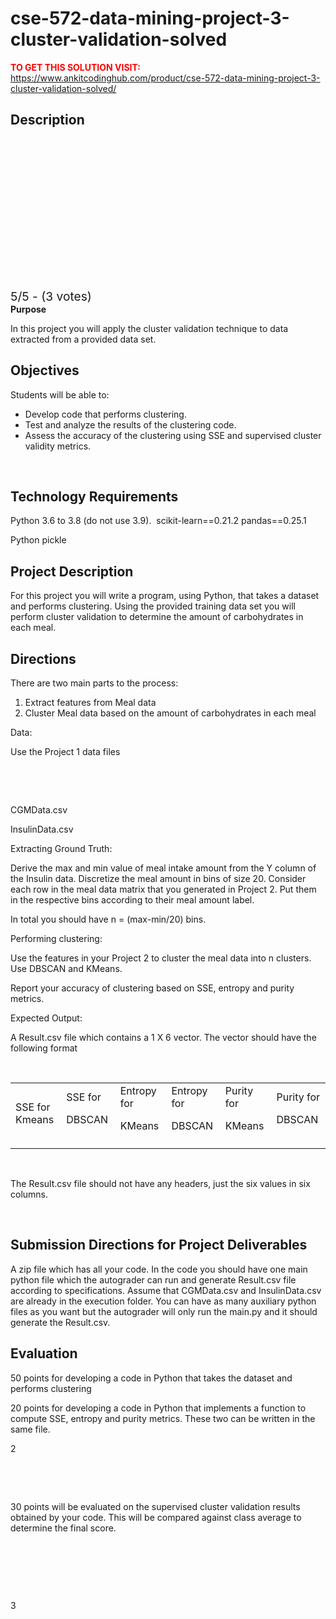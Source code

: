 # cse-572-data-mining-project-3-cluster-validation-solved



**<span style='color:red'>TO GET THIS SOLUTION VISIT:</span>** https://www.ankitcodinghub.com/product/cse-572-data-mining-project-3-cluster-validation-solved/

<h2>Description</h2>



<div class="kk-star-ratings kksr-auto kksr-align-center kksr-valign-top" data-payload="{&quot;align&quot;:&quot;center&quot;,&quot;id&quot;:&quot;67001&quot;,&quot;slug&quot;:&quot;default&quot;,&quot;valign&quot;:&quot;top&quot;,&quot;ignore&quot;:&quot;&quot;,&quot;reference&quot;:&quot;auto&quot;,&quot;class&quot;:&quot;&quot;,&quot;count&quot;:&quot;3&quot;,&quot;legendonly&quot;:&quot;&quot;,&quot;readonly&quot;:&quot;&quot;,&quot;score&quot;:&quot;5&quot;,&quot;starsonly&quot;:&quot;&quot;,&quot;best&quot;:&quot;5&quot;,&quot;gap&quot;:&quot;4&quot;,&quot;greet&quot;:&quot;Rate this product&quot;,&quot;legend&quot;:&quot;5\/5 - (3 votes)&quot;,&quot;size&quot;:&quot;24&quot;,&quot;title&quot;:&quot;CSE 572: Data Mining  Project 3: Cluster Validation Solved&quot;,&quot;width&quot;:&quot;138&quot;,&quot;_legend&quot;:&quot;{score}\/{best} - ({count} {votes})&quot;,&quot;font_factor&quot;:&quot;1.25&quot;}">
            
<div class="kksr-stars">
    
<div class="kksr-stars-inactive">
            <div class="kksr-star" data-star="1" style="padding-right: 4px">
            

<div class="kksr-icon" style="width: 24px; height: 24px;"></div>
        </div>
            <div class="kksr-star" data-star="2" style="padding-right: 4px">
            

<div class="kksr-icon" style="width: 24px; height: 24px;"></div>
        </div>
            <div class="kksr-star" data-star="3" style="padding-right: 4px">
            

<div class="kksr-icon" style="width: 24px; height: 24px;"></div>
        </div>
            <div class="kksr-star" data-star="4" style="padding-right: 4px">
            

<div class="kksr-icon" style="width: 24px; height: 24px;"></div>
        </div>
            <div class="kksr-star" data-star="5" style="padding-right: 4px">
            

<div class="kksr-icon" style="width: 24px; height: 24px;"></div>
        </div>
    </div>
    
<div class="kksr-stars-active" style="width: 138px;">
            <div class="kksr-star" style="padding-right: 4px">
            

<div class="kksr-icon" style="width: 24px; height: 24px;"></div>
        </div>
            <div class="kksr-star" style="padding-right: 4px">
            

<div class="kksr-icon" style="width: 24px; height: 24px;"></div>
        </div>
            <div class="kksr-star" style="padding-right: 4px">
            

<div class="kksr-icon" style="width: 24px; height: 24px;"></div>
        </div>
            <div class="kksr-star" style="padding-right: 4px">
            

<div class="kksr-icon" style="width: 24px; height: 24px;"></div>
        </div>
            <div class="kksr-star" style="padding-right: 4px">
            

<div class="kksr-icon" style="width: 24px; height: 24px;"></div>
        </div>
    </div>
</div>
                

<div class="kksr-legend" style="font-size: 19.2px;">
            5/5 - (3 votes)    </div>
    </div>
<strong>Purpose</strong>

In this project you will apply the cluster validation technique to data extracted from a provided data set.

<h2>Objectives</h2>
Students will be able to:

<ul>
<li>Develop code that performs clustering.</li>
<li>Test and analyze the results of the clustering code.</li>
<li>Assess the accuracy of the clustering using SSE and supervised cluster validity metrics.</li>
</ul>
&nbsp;

<h2>Technology Requirements</h2>
Python 3.6 to 3.8 (do not use 3.9).&nbsp; scikit-learn==0.21.2 pandas==0.25.1

Python pickle

<h2>Project Description</h2>
For this project you will write a program, using Python, that takes a dataset and performs clustering. Using the provided training data set you will perform cluster validation to determine the amount of carbohydrates in each meal.

<h2>Directions</h2>
There are two main parts to the process:

<ol>
<li>Extract features from Meal data</li>
<li>Cluster Meal data based on the amount of carbohydrates in each meal</li>
</ol>
Data:

Use the Project 1 data files

&nbsp;

&nbsp;

CGMData.csv

InsulinData.csv

Extracting Ground Truth:

Derive the max and min value of meal intake amount from the Y column of the Insulin data. Discretize the meal amount in bins of size 20. Consider each row in the meal data matrix that you generated in Project 2. Put them in the respective bins according to their meal amount label.

In total you should have n = (max-min/20) bins.

Performing clustering:

Use the features in your Project 2 to cluster the meal data into n clusters. Use DBSCAN and KMeans.

Report your accuracy of clustering based on SSE, entropy and purity metrics.

Expected Output:

A Result.csv file which contains a 1 X 6 vector. The vector should have the following format

&nbsp;

<table width="720">
<tbody>
<tr>
<td width="120">SSE for Kmeans</td>
<td width="120">SSE for

DBSCAN
</td>
<td width="120">Entropy for

KMeans
</td>
<td width="120">Entropy for

DBSCAN
</td>
<td width="120">Purity for

KMeans
</td>
<td width="120">Purity for

DBSCAN
</td>
</tr>
<tr>
<td width="120"></td>
<td width="120"></td>
<td width="120"></td>
<td width="120"></td>
<td width="120"></td>
<td width="120"></td>
</tr>
</tbody>
</table>
&nbsp;

The Result.csv file should not have any headers, just the six values in six columns.

&nbsp;

<h2>Submission Directions for Project Deliverables</h2>
A zip file which has all your code. In the code you should have one main python file which the autograder can run and generate Result.csv file according to specifications. Assume that CGMData.csv and InsulinData.csv are already in the execution folder. You can have as many auxiliary python files as you want but the autograder will only run the main.py and it should generate the Result.csv.

<h2>Evaluation</h2>
50 points for developing a code in Python that takes the dataset and performs clustering

20 points for developing a code in Python that implements a function to compute SSE, entropy and purity metrics. These two can be written in the same file.

2

&nbsp;

&nbsp;

30 points will be evaluated on the supervised cluster validation results obtained by your code. This will be compared against class average to determine the final score.

&nbsp;

<em>&nbsp;</em>

&nbsp;

3
